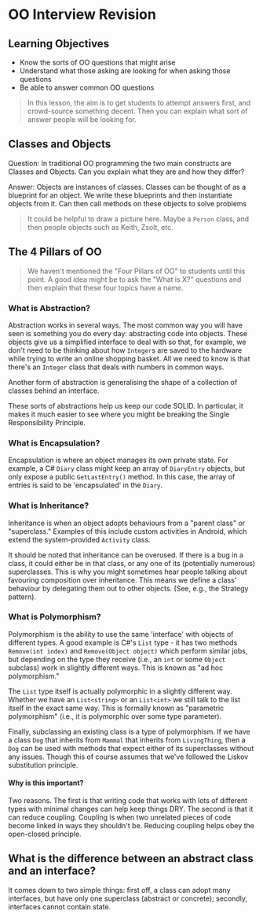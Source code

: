 # OO Interview Revision

## Learning Objectives

- Know the sorts of OO questions that might arise
- Understand what those asking are looking for when asking those questions
- Be able to answer common OO questions

> In this lesson, the aim is to get students to attempt answers first, and crowd-source something decent. Then you can explain what sort of answer people will be looking for.

## Classes and Objects

Question: In traditional OO programming the two main constructs are Classes and Objects.  Can you explain what they are and how they differ?

Answer: Objects are instances of classes.  Classes can be thought of as a blueprint for an object.  We write these blueprints and then instantiate objects from it.  Can then call methods on these objects to solve problems  

> It could be helpful to draw a picture here. Maybe a `Person` class, and then people objects such as Keith, Zsolt, etc.

## The 4 Pillars of OO

> We haven't mentioned the "Four Pillars of OO" to students until this point. A good idea might be to ask the "What is X?" questions and then explain that these four topics have a name.

### What is Abstraction?

Abstraction works in several ways. The most common way you will have seen is something you do every day: abstracting code into objects. These objects give us a simplified interface to deal with so that, for example, we don't need to be thinking about how `Integer`s are saved to the hardware while trying to write an online shopping basket. All we need to know is that there's an `Integer` class that deals with numbers in common ways.

Another form of abstraction is generalising the shape of a collection of classes behind an interface.

These sorts of abstractions help us keep our code SOLID. In particular, it makes it much easier to see where you might be breaking the Single Responsibility Principle.

### What is Encapsulation?

Encapsulation is where an object manages its own private state. For example, a C# `Diary` class might keep an array of `DiaryEntry` objects, but only expose a public `GetLastEntry()` method. In this case, the array of entries is said to be 'encapsulated' in the `Diary`.

### What is Inheritance?

Inheritance is when an object adopts behaviours from a "parent class" or "superclass." Examples of this include custom activities in Android, which extend the system-provided `Activity` class.

It should be noted that inheritance can be overused. If there is a bug in a class, it could either be in that class, or any one of its (potentially numerous) superclasses. This is why you might sometimes hear people talking about favouring composition over inheritance. This means we define a class' behaviour by delegating them out to other objects. (See, e.g., the Strategy pattern).


### What is Polymorphism?

Polymorphism is the ability to use the same 'interface' with objects of different types. A good example is C#'s `List` type - it has two methods `Remove(int index)` and `Remove(Object object)` which perform similar jobs, but depending on the type they receive (i.e., an `int` or some `Object` subclass) work in slightly different ways. This is known as "ad hoc polymorphism."

The `List` type itself is actually polymorphic in a slightly different way. Whether we have an `List<string>` or an `List<int>` we still talk to the list itself in the exact same way. This is formally known as "parametric polymorphism" (i.e., it is polymorphic over some type parameter).

Finally, subclassing an existing class is a type of polymorphism. If we have a class `Dog` that inherits from `Mammal` that inherits from `LivingThing`, then a `Dog` can be used with methods that expect either of its superclasses without any issues. Though this of course assumes that we've followed the Liskov substitution principle.

#### Why is this important?

Two reasons. The first is that writing code that works with lots of different types with minimal changes can help keep things DRY. The second is that it can reduce coupling. Coupling is when two unrelated pieces of code become linked in ways they shouldn't be. Reducing coupling helps obey the open-closed principle.

## What is the difference between an abstract class and an interface?

It comes down to two simple things: first off, a class can adopt many interfaces, but have only one superclass (abstract or concrete); secondly, interfaces cannot contain state.
